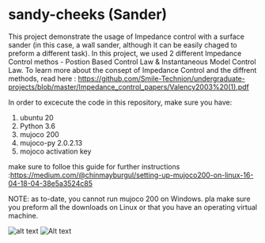 # sandy-cheeks (Sander)
This project demonstrate the usage of Impedance control with a surface sander (in this case, a wall sander, although it can be easily chaged to preform a different task). In this project, we used 2 different Impedance Control methos - Postion Based Control Law & Instantaneous Model Control Law. To learn more about the consept of Impedance Control and the diffrent methods, read here : https://github.com/Smile-Technion/undergraduate-projects/blob/master/Impedance_control_papers/Valency2003%20(1).pdf

In order to excecute the code in this repository, make sure you have:
1) ubuntu 20
2) Python 3.6
3) mujoco 200
4) mujoco-py 2.0.2.13
5) mojoco activation key

make sure to folloe this guide for further instructions :https://medium.com/@chinmayburgul/setting-up-mujoco200-on-linux-16-04-18-04-38e5a3524c85

NOTE: as to-date, you cannot run mujoco 200 on Windows. pla make sure you preform all the downloads on Linux or that you have an operating virtual machine.

![alt text](https://github.com/idozohar/sandy-cheeks/Results/sander_wall_begin.jpg?raw=true)
![Alt text](relative/idozohar/sandy-cheeks/Results/to/sander_wall_begin.jpg?raw=true "Title")
